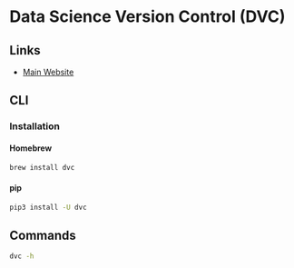 # Data Science Version Control (DVC)

<!-- https://blog.dataversioncontrol.com/data-version-control-tutorial-9146715eda46
https://github.com/ThoughtWorksInc/twde-datalab
https://github.com/ddysher/arsenal/tree/6960ae648050ef87efea713798b505ee3e01ed11/ml-system/data/dvc
https://github.com/zkouba/dvc-demo
https://github.com/AlessandroVol23/kdd-cup-2019/blob/master/reports/dvc_tutorial.md
https://github.com/LiuYuWei/LiuYuWei.github.io/blob/master/_posts/2019-08-18-DVC.md
https://github.com/soumendra/deeplearning-cookbook/blob/master/setting-up/setting-up-dvc-for-your-project.md -->

## Links

- [Main Website](https://dvc.org/)

## CLI

### Installation

#### Homebrew

```sh
brew install dvc
```

#### pip

```sh
pip3 install -U dvc
```

## Commands

```sh
dvc -h
```
